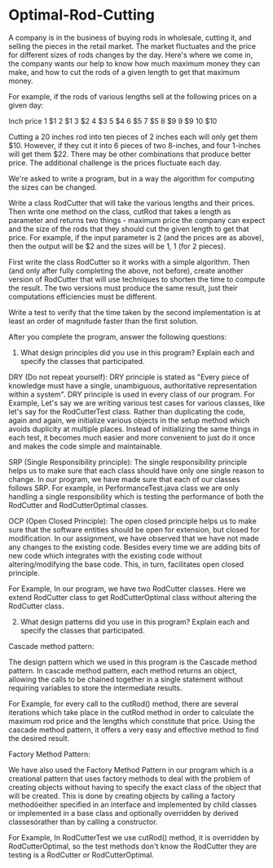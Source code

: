 # Optimal-Rod-Cutting

A company is in the business of buying rods in wholesale, cutting it, and
selling the pieces in the retail market. The market fluctuates and the price 
for different sizes of rods changes by the day. Here's where we come in, the
company wants our help to know how much maximum money they can make, and how 
to cut the rods of a given length to get that maximum money.

For example, if the rods of various lengths sell at the following prices on
a given day:

Inch   price
1       $1
2       $1
3       $2
4       $3
5       $4
6       $5
7       $5
8       $9
9       $9
10      $10

Cutting a 20 inches rod into ten pieces of 2 inches each will only get them 
$10. However, if they cut it into 6 pieces of two 8-inches, and four 1-inches
will get them $22. There may be other combinations that produce better price.
The additional challenge is the prices fluctuate each day.

We're asked to write a program, but in a way the algorithm for computing
the sizes can be changed.

Write a class RodCutter that will take the various lengths and their prices.
Then write one method on the class, cutRod that takes a length as parameter
and returns two things - maximum price the company can expect and the
size of the rods that they should cut the given length to get that price.
For example, if the input parameter is 2 (and the prices are as above),
then the output will be $2 and the sizes will be 1, 1 (for 2 pieces).

First write the class RodCutter so it works with a simple algorithm.
Then (and only after fully completing the above, not before), create another
version of RodCutter that will use techniques to shorten the
time to compute the result. The two versions must produce the same result,
just their computations efficiencies must be different.

Write a test to verify that the time taken by the second implementation is at least an order of magnitude faster than the first solution.

After you complete the program, answer the following questions:

1. What design principles did you use in this program? Explain each
and specify the classes that participated.

DRY (Do not repeat yourself): DRY principle is stated as "Every piece of knowledge must have a single, unambiguous, authoritative representation within a system". DRY principle is used in every class of our program. For Example, Let's say we are writing various test cases for various classes, like let's say for the RodCutterTest class. Rather than duplicating the code, again and again, we initialize various objects in the setup method which avoids duplicity at multiple places. Instead of initializing the same things in each test, it becomes much easier and more convenient to just do it once and makes the code simple and maintainable.


SRP (Single Responsibility principle): The single responsibility principle helps us to make sure that each class should have only one single reason to change. In our program, we have made sure that each of our classes follows SRP. For example, in PerformanceTest.java class we are only handling a single responsibility which is testing the performance of both the RodCutter and RodCutterOptimal classes.


OCP (Open Closed Principle): The open closed principle helps us to make sure that the software entities should be open for extension, but closed for modification. In our assignment, we have observed that we have not made any changes to the existing code. Besides every time we are adding bits of new code which integrates with the existing code without altering/modifying the base code. This, in turn, facilitates open closed principle.

For Example, In our program, we have two RodCutter classes. Here we extend RodCutter class to get RodCutterOptimal class without altering the RodCutter class.

2. What design patterns did you use in this program? Explain each
and specify the classes that participated.

Cascade method pattern:

The design pattern which we used in this program is the Cascade method pattern. In cascade method pattern, each method returns an object, allowing the calls to be chained together in a single statement without requiring variables to store the intermediate results. 

For Example, for every call to the cutRod() method, there are several iterations which take place in the cutRod method in order to calculate the maximum rod price and the lengths which constitute that price. Using the cascade method pattern, it offers a very easy and effective method to find the desired result.

Factory Method Pattern:

We have also used the Factory Method Pattern in our program which is a creational pattern that uses factory methods to deal with the problem of creating objects without having to specify the exact class of the object that will be created. This is done by creating objects by calling a factory methodóeither specified in an interface and implemented by child classes or implemented in a base class and optionally overridden by derived classesórather than by calling a constructor.

For Example, In RodCutterTest we use cutRod() method, it is overridden by RodCutterOptimal, so the test methods don't know the RodCutter they are testing is a RodCutter or RodCutterOptimal.
